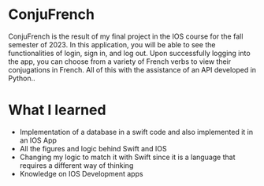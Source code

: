 <H1>ConjuFrench</H1>
<p>ConjuFrench is the result of my final project in the IOS course for the fall semester of 2023. In this application, you will be able to see the functionalities of login, sign in, and log out. Upon successfully logging into the app, you can choose from a variety of French verbs to view their conjugations in French. All of this with the assistance of an API developed in Python..</p>
<p></p>
 
<H1> What I learned </H1>
<ul>
  <li>Implementation of a database in a swift code and also implemented it in an IOS App</li>
  <li>All the figures and logic behind Swift and IOS</li>
  <li>Changing my logic to match it with Swift since it is a language that requires a different way of thinking</li>
  <li>Knowledge on IOS Development apps</li>
</ul>
